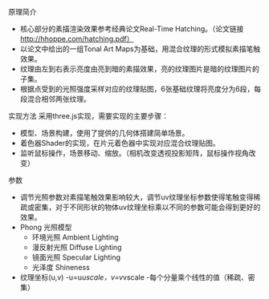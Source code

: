 原理简介
- 核心部分的素描渲染效果参考经典论文Real-Time Hatching。（论文链接  http://hhoppe.com/hatching.pdf）
- 以论文中给出的一组Tonal Art Maps为基础，用混合纹理的形式模拟素描笔触效果。
- 纹理由左到右表示亮度由亮到暗的素描效果，亮的纹理图片是暗的纹理图片的子集。
- 根据点受到的光照强度采样对应的纹理贴图，6张基础纹理将亮度分为6段，每段混合相邻两张纹理。

实现方法
采用three.js实现，需要实现的主要步骤：
- 模型、场景构建，使用了提供的几何体搭建简单场景。
- 着色器Shader的实现，在片元着色器中实现对应混合纹理贴图。
- 监听鼠标操作，场景移动、缩放。（相机改变透视投影矩阵，鼠标操作视角改变）

参数
- 调节光照参数对素描笔触效果影响较大，调节uv纹理坐标参数使得笔触变得稀疏或密集，对于不同形状的物体uv纹理坐标乘以不同的参数可能会得到更好的效果。
- Phong 光照模型
  - 环境光照 Ambient Lighting
  - 漫反射光照 Diffuse Lighting
  - 镜面光照 Specular Lighting
  - 光泽度 Shineness
- 纹理坐标(u,v)
  -u=u*uscale，v=v*vscale
  -每个分量乘个线性的值（稀疏、密集）
